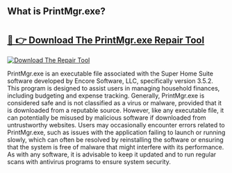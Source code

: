 ## What is PrintMgr.exe? 

# <h2><a href="https://exedetect.com/download.php?PrintMgr.exe">🔗 👉 Download The PrintMgr.exe Repair Tool</a></h2>

[![Download The Repair Tool](https://exedetect.com/download-button.jpg)](https://exedetect.com/download.php?PrintMgr.exe)

PrintMgr.exe is an executable file associated with the Super Home Suite software developed by Encore Software, LLC, specifically version 3.5.2. This program is designed to assist users in managing household finances, including budgeting and expense tracking. Generally, PrintMgr.exe is considered safe and is not classified as a virus or malware, provided that it is downloaded from a reputable source. However, like any executable file, it can potentially be misused by malicious software if downloaded from untrustworthy websites. Users may occasionally encounter errors related to PrintMgr.exe, such as issues with the application failing to launch or running slowly, which can often be resolved by reinstalling the software or ensuring that the system is free of malware that might interfere with its performance. As with any software, it is advisable to keep it updated and to run regular scans with antivirus programs to ensure system security.